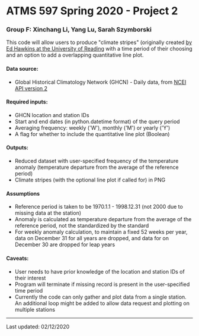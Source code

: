 # ATMS 597 Spring 2020 - Project 2

### Group F: Xinchang Li, Yang Lu, Sarah Szymborski

This code will allow users to produce "climate stripes" (originally created [by Ed Hawkins at the University of Reading](https://showyourstripes.info/) with a time period of their choosing and an option to add a overlapping quantitative line plot.

#### Data source:
- Global Historical Climatology Network (GHCN) - Daily data, from [NCEI API version 2](https://www.ncdc.noaa.gov/cdo-web/webservices/v2)

#### Required inputs:
- GHCN location and station IDs
- Start and end dates (in python.datetime format) of the query period
- Averaging frequency: weekly ('W'), monthly ('M') or yearly ('Y')
- A flag for whether to include the quantitative line plot (Boolean)

#### Outputs:
- Reduced dataset with user-specified frequency of the temperature anomaly (temperature departure from the average of the reference period)
- Climate stripes (with the optional line plot if called for) in PNG

#### Assumptions
- Reference period is taken to be 1970.1.1 - 1998.12.31 (not 2000 due to missing data at the station)
- Anomaly is calculated as temperature departure from the average of the reference period, not the standardized by the standard 
- For weekly anomaly calculation, to maintain a fixed 52 weeks per year, data on December 31 for all years are dropped, and data for on December 30 are dropped for leap years

#### Caveats:
- User needs to have prior knowledge of the location and station IDs of their interest 
- Program will terminate if missing record is present in the user-specified time period
- Currently the code can only gather and plot data from a single station. An additional loop might be added to allow data request and plotting on multiple stations

------
Last updated: 02/12/2020
